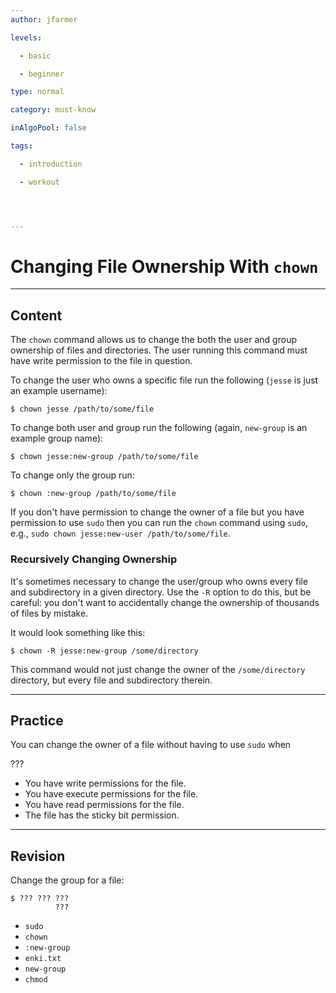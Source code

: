 ```yaml
---
author: jfarmer

levels:

  - basic

  - beginner

type: normal

category: must-know

inAlgoPool: false

tags:

  - introduction

  - workout




---
```


# Changing File Ownership With `chown`

---
## Content

The `chown` command allows us to change the both the user and group ownership of files and directories.  The user running this command must have write permission to the file in question.

To change the user who owns a specific file run the following (`jesse` is just an example username):

```console
$ chown jesse /path/to/some/file
```

To change both user and group run the following (again, `new-group` is an example group name):

```console
$ chown jesse:new-group /path/to/some/file
```

To change only the group run:

```console
$ chown :new-group /path/to/some/file
```

If you don't have permission to change the owner of a file but you have permission to use `sudo` then you can run the `chown` command using `sudo`, e.g., `sudo chown jesse:new-user /path/to/some/file`.

### Recursively Changing Ownership

It's sometimes necessary to change the user/group who owns every file and subdirectory in a given directory.  Use the `-R` option to do this, but be careful: you don't want to accidentally change the ownership of thousands of files by mistake.

It would look something like this:

```console
$ chown -R jesse:new-group /some/directory
```

This command would not just change the owner of the `/some/directory` directory, but every file and subdirectory therein.

---
## Practice

You can change the owner of a file without having to use `sudo` when 

???

* You have write permissions for the file.
* You have execute permissions for the file.
* You have read permissions for the file.
* The file has the sticky bit permission.

---
## Revision

Change the group for a file:
```
$ ??? ??? ??? 
          ???
```

* `sudo`
* `chown`
* `:new-group`
* `enki.txt`
* `new-group`
* `chmod`

